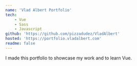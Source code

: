 ```yaml
---
name: 'Vlad Albert Portfolio'
tech:
    - Vue
    - Sass
    - Javascript
github: 'https://github.com/pizzadudez/VladAlbert'
hosted: 'https://portfolio.vladalbert.com'
readme: false
---
```


I made this portfolio to showcase my work and to learn Vue.